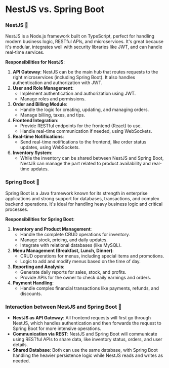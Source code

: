 # NestJS vs. Spring Boot

### **NestJS** 🚀
NestJS is a Node.js framework built on TypeScript, perfect for handling modern business logic, RESTful APIs, and microservices. It's great because it's modular, integrates well with security libraries like JWT, and can handle real-time services.

**Responsibilities for NestJS**:
1. **API Gateway**: NestJS can be the main hub that routes requests to the right microservices (including Spring Boot). It also handles authentication and authorization with JWT.
2. **User and Role Management**:
   - Implement authentication and authorization using JWT.
   - Manage roles and permissions.
3. **Order and Billing Module**:
   - Handle the logic for creating, updating, and managing orders.
   - Manage billing, taxes, and tips.
4. **Frontend Integration**:
   - Provide RESTful endpoints for the frontend (React) to use.
   - Handle real-time communication if needed, using WebSockets.
5. **Real-time Notifications**:
   - Send real-time notifications to the frontend, like order status updates, using WebSockets.
6. **Inventory System**:
   - While the inventory can be shared between NestJS and Spring Boot, NestJS can manage the part related to product availability and real-time updates.

### **Spring Boot** 🌱
Spring Boot is a Java framework known for its strength in enterprise applications and strong support for databases, transactions, and complex backend operations. It's ideal for handling heavy business logic and critical processes.

**Responsibilities for Spring Boot**:
1. **Inventory and Product Management**:
   - Handle the complete CRUD operations for inventory.
   - Manage stock, pricing, and daily updates.
   - Integrate with relational databases (like MySQL).
2. **Menu Management (Breakfast, Lunch, Dinner)**:
   - CRUD operations for menus, including special items and promotions.
   - Logic to add and modify menus based on the time of day.
3. **Reporting and Analysis**:
   - Generate daily reports for sales, stock, and profits.
   - Provide APIs for the owner to check daily earnings and orders.
4. **Payment Handling**:
   - Handle complex financial transactions like payments, refunds, and discounts.

### **Interaction between NestJS and Spring Boot** 🤝
- **NestJS as API Gateway**: All frontend requests will first go through NestJS, which handles authentication and then forwards the request to Spring Boot for more intensive operations.
- **Communication via REST**: NestJS and Spring Boot will communicate using RESTful APIs to share data, like inventory status, orders, and user details.
- **Shared Database**: Both can use the same database, with Spring Boot handling the heavier persistence logic while NestJS reads and writes as needed.
